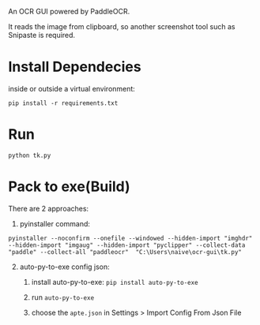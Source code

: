  An OCR GUI powered by PaddleOCR.

 It reads the image from clipboard, so another screenshot tool such as Snipaste is required.


# Install Dependecies

inside or outside a virtual environment:
```
pip install -r requirements.txt
```

# Run

```
python tk.py
```

# Pack to exe(Build)

There are 2 approaches:

1. pyinstaller command:

```
pyinstaller --noconfirm --onefile --windowed --hidden-import "imghdr" --hidden-import "imgaug" --hidden-import "pyclipper" --collect-data "paddle" --collect-all "paddleocr"  "C:\Users\naive\ocr-gui\tk.py"
```

2. auto-py-to-exe config json:

    1. install auto-py-to-exe: `pip install auto-py-to-exe`

    2. run `auto-py-to-exe`

    3. choose the `apte.json` in Settings > Import Config From Json File

